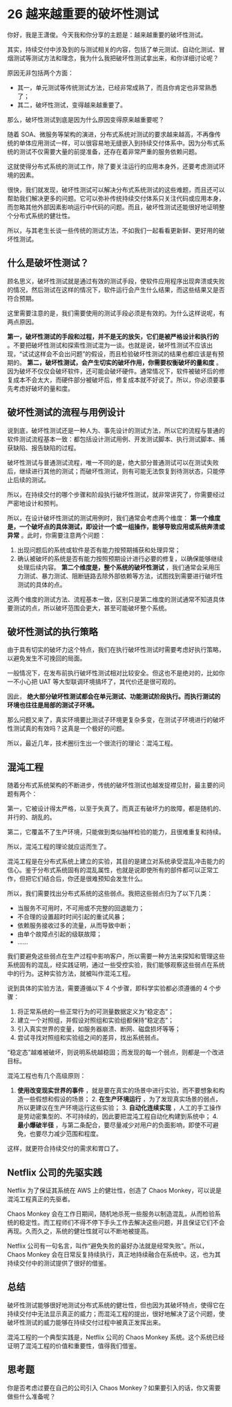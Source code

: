# 26 越来越重要的破坏性测试

你好，我是王潇俊。今天我和你分享的主题是：越来越重要的破坏性测试。

其实，持续交付中涉及到的与测试相关的内容，包括了单元测试、自动化测试、冒烟测试等测试方法和理念，我为什么我把破坏性测试拿出来，和你详细讨论呢？

原因无非包括两个方面：

- 其一，单元测试等传统测试方法，已经非常成熟了，而且你肯定也非常熟悉了；
- 其二，破坏性测试，变得越来越重要了。

那么，破坏性测试到底是因为什么原因变得原来越重要呢？

随着 SOA、微服务等架构的演进，分布式系统对测试的要求越来越高，不再像传统的单体应用测试一样，可以很容易地无缝嵌入到持续交付体系中。因为分布式系统的测试不仅需要大量的前提准备，还存在着非常严重的服务依赖问题。

这就使得分布式系统的测试工作，除了要关注运行的应用本身外，还要考虑测试环境的因素。

很快，我们就发现，破坏性测试可以解决分布式系统测试的这些难题，而且还可以帮助我们解决更多的问题。它可以弥补传统持续交付体系只关注代码或应用本身，而忽略其他外部因素影响运行中代码的问题。而且，破坏性测试还能很好地证明整个分布式系统的健壮性。

所以，与其老生长谈一些传统的测试方法，不如我们一起看看更新鲜、更好用的破坏性测试。

## 什么是破坏性测试？

顾名思义，破坏性测试就是通过有效的测试手段，使软件应用程序出现奔溃或失败的情况，然后测试在这样的情况下，软件运行会产生什么结果，而这些结果又是否符合预期。

这里需要注意的是，我们需要使用的测试手段必须是有效的。为什么这样说呢，有两点原因。

**第一，破坏性测试的手段和过程，并不是无的放矢，它们是被严格设计和执行的** 。不要把破坏性测试和探索性测试混为一谈。也就是说，破坏性测试不应该出现，“试试这样会不会出问题”的假设，而且检验破坏性测试的结果也都应该是有预期的。 **第二，破坏性测试，会产生切实的破坏作用，你需要权衡破坏的量和度** 。因为破坏不仅仅会破坏软件，还可能会破坏硬件。通常情况下，软件被破坏后的修复成本不会太大，而硬件部分被破坏后，修复成本就不好说了。所以，你必须要事先考虑好破坏的量和度。

## 破坏性测试的流程与用例设计

说到底，破坏性测试还是一种人为、事先设计的测试方法，所以它的流程与普通的软件测试流程基本一致：都包括设计测试用例、开发测试脚本、执行测试脚本、捕获缺陷、报告缺陷的过程。

破坏性测试与普通测试流程，唯一不同的是，绝大部分普通测试可以在测试失败后，继续进行其他的测试；而破坏性测试，则有可能无法恢复到待测状态，只能停止后续的测试。

所以，在持续交付的哪个步骤和阶段执行破坏性测试，就非常讲究了，你需要经过严密地设计和预判。

所以，在设计破坏性测试的测试用例时，我们通常会考虑两个维度： **第一个维度是，一个破坏点的具体测试，即设计一个或一组操作，能够导致应用或系统奔溃或异常** 。此时，你需要注意两个问题：

1. 出现问题后的系统或软件是否有能力按预期捕获和处理异常；
1. 确认被破坏的系统是否有能力按照预期设计进行必要的修复，以确保能够继续处理后续内容。 **第二个维度是，整个系统的破坏性测试** ，我们通常会采用压力测试、暴力测试、阻断链路去除外部依赖等方法，试图找到需要进行破坏性测试的具体的点。

这两个维度的测试方法、流程基本一致，区别只是第二维度的测试通常不知道具体要测试的点，所以破坏范围会更大，甚至可能破坏整个系统。

## 破坏性测试的执行策略

由于具有切实的破坏力这个特点，我们在执行破坏性测试时需要考虑好执行策略，以避免发生不可挽回的局面。

一般情况下，在发布前执行破坏性测试相对比较安全。但这也不是绝对的，比如你一不小心把 UAT 等大型联调环境搞坏了，其代价还是很可观的。

因此， **绝大部分破坏性测试都会在单元测试、功能测试阶段执行。而执行测试的环境也往往是局部的测试子环境。**

那么问题又来了，真实环境要比测试子环境更复杂多变，在测试子环境进行的破坏性测试真的有效吗？这真是一个极好的问题。

所以，最近几年，技术圈衍生出一个很流行的理论：混沌工程。

## 混沌工程

随着分布式系统架构的不断进步，传统的破坏性测试也越发捉襟见肘，最主要的问题有两个：

第一，它被设计得太严格，以至于失真了。而真正有破坏力的故障，都是随机的、并行的、胡乱的。

第二，它覆盖不了生产环境，只能做到类似抽样检验的能力，且很难重复和持续。

所以，混沌工程的理论就应运而生了。

混沌工程是在分布式系统上建立的实验，其目的是建立对系统承受混乱冲击能力的信心。鉴于分布式系统固有的混乱属性，也就是说即使所有的部件都可以正常工作，但把它们结合后，你还是很难预知会发生什么。

所以，我们需要找出分布式系统的这些弱点。我把这些弱点归为了以下几类：

- 当服务不可用时，不可用或不完整的回退能力；
- 不合理的设置超时时间引起的重试风暴；
- 依赖服务接收过多的流量，从而导致中断；
- 由单个故障点引起的级联故障；
- ……

我们要避免这些弱点在生产过程中影响客户，所以需要一种方法来探知和管理这些系统固有的混乱，经实践证明，通过一些受控实验，我们能够观察这些弱点在系统中的行为。这种实验方法，就被叫作混沌工程。

说到具体的实验方法，需要遵循以下 4 个步骤，即科学实验都必须遵循的 4 个步骤：

1. 将正常系统的一些正常行为的可测量数据定义为“稳定态”；
1. 建立一个对照组，并假设对照组和实验组都保持“稳定态”；
1. 引入真实世界的变量，如服务器崩溃、断网、磁盘损坏等等；
1. 尝试寻找对照组和实验组之间的差异，找出系统弱点。

“稳定态”越难被破坏，则说明系统越稳固；而发现的每一个弱点，则都是一个改进目标。

混沌工程也有几个高级原则：

1. **使用改变现实世界的事件** ，就是要在真实的场景中进行实验，而不要想象和构造一些假想和假设的场景；
   2. **在生产环境运行** ，为了发现真实场景的弱点，所以更建议在生产环境运行这些实验；
   3. **自动化连续实现** ，人工的手工操作是劳动密集型的、不可持续的，因此要把混沌工程自动化构建到系统中；
   4. **最小爆破半径** ，与第二条配合，要尽量减少对用户的负面影响，即使不可避免，也要尽力减少范围和程度。

这样，就更符合持续交付的需求和胃口了。

## Netflix 公司的先驱实践

Netflix 为了保证其系统在 AWS 上的健壮性，创造了 Chaos Monkey，可以说是混沌工程真正的先驱者。

Chaos Monkey 会在工作日期间，随机地杀死一些服务以制造混乱，从而检验系统的稳定性。而工程师们不得不停下手头工作去解决这些问题，并且保证它们不会再现。久而久之，系统的健壮性就可以不断地被提高。

Netflix 公司有一句名言，叫作“避免失败的最好办法就是经常失败”。所以，Chaos Monkey 会在日常反复持续执行，真正地持续融合在系统中。这，也为其持续交付中的测试提供了很好的借鉴。

## 总结

破坏性测试能够很好地测试分布式系统的健壮性，但也因为其破坏特点，使得它在持续交付中无法显示真正的威力；而混沌工程的提出，很好地解决了这个问题，使破坏性测试的威力能够在持续交付过程中被真正发挥出来。

混沌工程的一个典型实践是，Netflix 公司的 Chaos Monkey 系统。这个系统已经证明了混沌工程的价值和重要性，值得我们借鉴。

## 思考题

你是否考虑过要在自己的公司引入 Chaos Monkey？如果要引入的话，你又需要做些什么准备呢？
